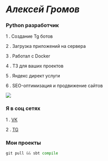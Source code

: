 # ***Алексей Громов***

### Python разработчик

1 . Создание Tg ботов

2 . Загрузка приложений на сервера

3 . Работал с Docker

4 . Т3 для ваших проектов

5 . Яндекс директ услуги

6 . SEO-оптимизация и продвижение сайтов

![](https://i.imgur.com/a/VHCUvTa.png)

### Я в соц сетях
1 . [VK](https://vk.com/alagr)

2 . [TG](https://t.me/inBCE)

### Мои проекты 

```python 
git pull && sbt compile 
```
